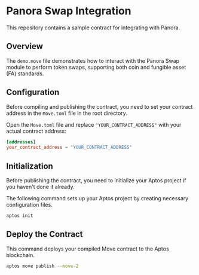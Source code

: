# Panora Swap Integration

This repository contains a sample contract for integrating with Panora.

## Overview

The `demo.move` file demonstrates how to interact with the Panora Swap module to perform token swaps, supporting both coin and fungible asset (FA) standards.

## Configuration

Before compiling and publishing the contract, you need to set your contract address in the `Move.toml` file in the root directory.

Open the `Move.toml` file and replace `"YOUR_CONTRACT_ADDRESS"` with your actual contract address:

```toml
[addresses]
your_contract_address = "YOUR_CONTRACT_ADDRESS"
```

## Initialization

Before publishing the contract, you need to initialize your Aptos project if you haven't done it already.

The following command sets up your Aptos project by creating necessary configuration files.

```bash
aptos init
```

## Deploy the Contract

This command deploys your compiled Move contract to the Aptos blockchain.

```bash
aptos move publish --move-2
```
